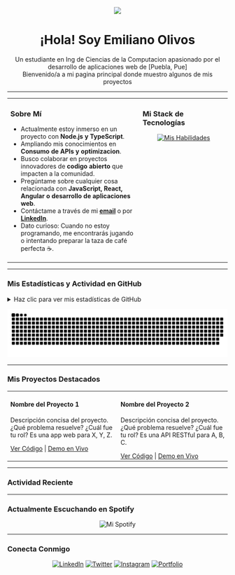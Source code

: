 <p align="center">
  <img src="https://media3.giphy.com/media/v1.Y2lkPTc5MGI3NjExaWluaGJtaWI3OHk5ajY2ZnEycjlqMng0eGJjZTBqNmlvMzV1dHRvOSZlcD12MV9pbnRlcm5hbF9naWZfYnlfaWQmY3Q9Zw/FcqKy4Kj7XOK0hCW4g/giphy.gif" width="600" />
</p>

<h1 align="center">¡Hola! Soy Emiliano Olivos </h1>
<p align="center">
  Un estudiante en Ing de Ciencias de la Computacion apasionado por el desarrollo de aplicaciones web de [Puebla, Pue] <br /> 
  Bienvenido/a a mi pagina principal donde muestro algunos de mis proyectos
</p>

---

<table>
  <tr>
    <td valign="top" width="60%">
      <h3> Sobre Mí</h3>
      <ul>
        <li>Actualmente estoy inmerso en un proyecto con <strong>Node.js y TypeScript</strong>.</li>
        <li> Ampliando mis conocimientos en <strong>Consumo de APIs y optimizacion</strong>.</li>
        <li> Busco colaborar en proyectos innovadores de <strong>codigo abierto</strong> que impacten a la comunidad.</li>
        <li> Pregúntame sobre cualquier cosa relacionada con <strong>JavaScript, React, Angular o desarrollo de aplicaciones web</strong>.</li>
        <li> Contáctame a través de mi <a href="mailto:olivosemiliano@gmail.com"><strong>email</strong></a> o por <a href="www.linkedin.com/in/emiliano-olivos-beltran-55a9ba372"><strong>LinkedIn</strong></a>.</li>
        <li> Dato curioso: Cuando no estoy programando, me encontrarás jugando  o intentando preparar la taza de café perfecta ☕.</li>
      </ul>
    </td>
    <td valign="top" width="40%">
      <h3> Mi Stack de Tecnologías</h3>
      <p align="center">
        <a href="https://skillicons.dev">
          <img src="https://skillicons.dev/icons?i=react,nextjs,nodejs,express,mongodb,postgres,prisma,ts,docker,aws,git&perline=4" alt="Mis Habilidades" />
        </a>
      </p>
    </td>
  </tr>
</table>

---

###  Mis Estadísticas y Actividad en GitHub

<details>
  <summary>Haz clic para ver mis estadísticas de GitHub</summary>
  <p align="center">
    <img height="180em" src="https://github-readme-stats.vercel.app/api?username=0l1vos&show_icons=true&theme=tokyonight&include_all_commits=true&count_private=true"/>
    <img height="180em" src="https://github-readme-stats.vercel.app/api/top-langs/?username=0l1vos&layout=compact&langs_count=8&theme=tokyonight"/>
  </p>
</details>

<p align="center">
  <img src="https://github.com/Platane/platane/blob/output/github-contribution-grid-snake.svg" alt="Animación de Serpiente de Contribuciones"/>
</p>

---

###  Mis Proyectos Destacados

<table width="100%">
  <tr>
    <td width="50%" valign="top">
      <h4> Nombre del Proyecto 1</h4>
      <p>Descripción concisa del proyecto. ¿Qué problema resuelve? ¿Cuál fue tu rol? Es una app web para X, Y, Z.</p>
      <a href="[URL_REPOSITORIO_1]" target="_blank">Ver Código</a> | <a href="[URL_DEMO_1]" target="_blank">Demo en Vivo</a>
    </td>
    <td width="50%" valign="top">
      <h4> Nombre del Proyecto 2</h4>
      <p>Descripción concisa del proyecto. ¿Qué problema resuelve? ¿Cuál fue tu rol? Es una API RESTful para A, B, C.</p>
      <a href="[URL_REPOSITORIO_2]" target="_blank">Ver Código</a> | <a href="[URL_DEMO_2]" target="_blank">Demo en Vivo</a>
    </td>
  </tr>
</table>

---

###  Actividad Reciente

---

###  Actualmente Escuchando en Spotify

<p align="center">
  <img src="https://novatorem.vercel.app/api/spotify?background_color=0d1117&border_color=666" alt="Mi Spotify" width="400" />
</p>

---

###  Conecta Conmigo

<p align="center">
  <a href="https://linkedin.com/in/[TU_USUARIO_LINKEDIN]" target="_blank"><img src="https://img.shields.io/badge/LinkedIn-0A66C2?style=for-the-badge&logo=linkedin&logoColor=white" alt="LinkedIn"></a>
  <a href="https://twitter.com/[TU_USUARIO_TWITTER]" target="_blank"><img src="https://img.shields.io/badge/Twitter-1DA1F2?style=for-the-badge&logo=twitter&logoColor=white" alt="Twitter"></a>
  <a href="https://www.instagram.com/[TU_USUARIO_INSTAGRAM]" target="_blank"><img src="https://img.shields.io/badge/Instagram-E4405F?style=for-the-badge&logo=instagram&logoColor=white" alt="Instagram"></a>
  <a href="[URL_DE_TU_BLOG_O_PORTAFOLIO]" target="_blank"><img src="https://img.shields.io/badge/Mi%20Portafolio-000000?style=for-the-badge&logo=laptop&logoColor=white" alt="Portfolio"></a>
</p>
